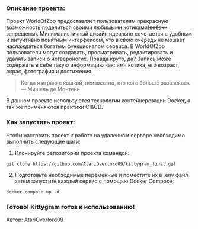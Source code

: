 ### Описание проекта:

Проект WorldOfZoo предоставляет пользователям прекрасную возможность поделиться своими любимыми котиками(~~собаки запрещены~~).
Минималистичный дизайн идеально сочетается с удобным и интуитивно понятным интерфейсом, что в свою очередь не мешает наслаждаться богатым функционалом сервиса.
В WorldOfZoo пользователи могут создавать, просматривать, редактировать и удалять записи о четвероногих. Правда круто, да?
Запись може содержать в себе такую информацию как: имя котика, его возраст, окрас, фотография и достижения. 

> Когда я играю с кошкой, неизвестно, кто кого больше развлекает.
  	— Мишель де Монтень

В данном проекте используются технологии контейнерезации Docker, а так же применяются практики CI&CD.

### Как запустить проект:

Чтобы настроить проект к работе на удаленном сервере необходимо выполнить следующие шаги:

1. Клонируйте репозиторий проекта командой:
```
git clone https://github.com/AtariOverlord09/kittygram_final.git
```


2. Подготовьте необходимые переменные и поместите их в .env файл, затем запустите каждый сервис с помощью Docker Compose:
```
docker compose up -d
```
 
### Готово! Kittygram готов к использованию!


Автор: AtariOverlord09

